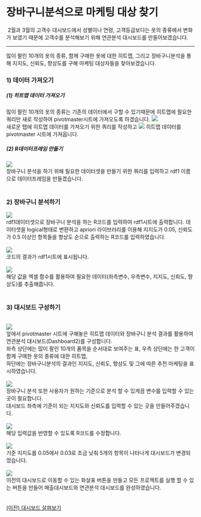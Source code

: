 
# 장바구니분석으로 마케팅 대상 찾기


&nbsp;2월과 3월의 고객수 대시보드에서 성별이나 연령, 고객등급보다는 옷의 종류에서 변화가 보였기 때문에 고객수를 분석해보기 위해 연관분석 대시보드를 만들어보겠습니다.

---

많이 팔린 10개의 옷의 종류, 함께 구매한 옷에 대한 히트맵, 그리고 장바구니분석을 통해 지지도, 신뢰도, 향상도를 구해 마케팅 대상자들을 찾아보겠습니다.

<h3>1) 데이터 가져오기</h3>
<h5>(1) 히트맵 데이터 가져오기</h5>
많이 팔린 10개의 옷의 종류는 기존의 데이터에서 구할 수 있기때문에 히트맵에 필요한 쿼리만 새로 작성하여 pivotmaster시트에 가져오도록 하겠습니다.
<img src="https://user-images.githubusercontent.com/57983744/204942655-42309db2-3782-4dc8-a2a4-61d3d2820d31.png">
<br>
새로운 탭에 히트맵 데이터를 가져오기 위한 쿼리를 작성하고 
<img src="https://user-images.githubusercontent.com/57983744/204942658-122d1cbf-eb1c-4edc-b34d-66d0b59e4a59.png">
히트맵 데이터를 pivotmaster 시트에 가져옵니다.
<h5>(2) R데이터프레임 만들기</h5>

<img src="https://user-images.githubusercontent.com/57983744/204942659-9b2f796b-859f-4235-aae9-3aec537498e0.png"><br>
장바구니 분석을 하기 위해 필요한 데이터셋을 만들기 위한 쿼리를 입력하고 rdf1 이름으로 데이터프레임을 만들겠습니다.<br>
<br>
<h3>2) 장바구니 분석하기</h3>
<img src="https://user-images.githubusercontent.com/57983744/204942663-37b81379-9a2f-4172-ad1b-21f46faef1f6.png"><br>
rdf1데이터셋으로 장바구니 분석을 하는 R코드를 입력하여 rdf1시트에 출력합니다.
데이터셋을 logical형태로 변환하고 apriori 라이브러리를 이용해 지지도가 0.05, 신뢰도가 0.5 이상인 항목들을 향상도 순으로 출력하는 R코드를 입력하였습니다.
<br><br>
<img src="https://user-images.githubusercontent.com/57983744/204942665-484aff6b-675d-4028-b276-96f54371270b.png">
<br>
코드의 결과가 rdf1시트에 표시됩니다.
<br><br>
<img src="https://user-images.githubusercontent.com/57983744/204942667-35419e1a-34a2-4fe7-a39a-8b309ce863ec.png">
<br>
해당 값을 엑셀 함수를 활용하여 필요한 데이터(좌측변수, 우측변수, 지지도, 신뢰도, 향상도)를 추출해줍니다.
<br><br>
<h3>3) 대시보드 구성하기</h3>
<br>
<img src="https://user-images.githubusercontent.com/57983744/204942668-cdc203ff-4168-4d81-b076-685c1c848707.png">
<br>
앞에서 pivotmaster 시트에 구해놓은 히트맵 데이터와 장바구니 분석 결과를 활용하여 연관분석 대시보드(Dashboard2)를 구성합니다.<br>
좌측 상단에는 많이 팔린 10개의 품목을 순서대로 보여주는 표, 우측 상단에는 한 고객이 함께 구매한 옷의 종류에 대한 히트맵, <br>하단에는 장바구니분석의 결과인 지지도, 신뢰도, 향상도 및 그에 따른 추천 마케팅을 표시하였습니다.
<br><br>
<img src="https://user-images.githubusercontent.com/57983744/204942670-bfb991b7-c543-4711-b884-4e78e73c8615.png">
<br>
장바구니 분석 또한 사용자가 원하는 기준으로 분석 할 수 있게끔 변수를 입력할 수 있는 곳이 필요합니다.<br>대시보드 좌측에 기준이 되는 지지도와 신뢰도를 입력할 수 있는 곳을 만들어주겠습니다. 
<br><br>
<img src="https://user-images.githubusercontent.com/57983744/204942673-f30b064d-4dd8-4879-8d27-8aed26f5715d.png">
<br>
해당 입력값을 반영할 수 있도록 R코드를 수정합니다.<br><br>
<img src="https://user-images.githubusercontent.com/57983744/204942675-9163b5a4-4418-4a10-b267-3f5796c1093b.png">
<br>
기준 지지도를 0.05에서 0.03로 조금 낮춰 5개의 항목이 나타나게 대시보드가 변경되었습니다.
<br><br>
<img src="https://user-images.githubusercontent.com/57983744/204942678-a0bb5f4c-1fb6-4d17-b7fc-2e0e2ffe3407.png">
<br>
이전의 대시보드로 이동할 수 있는 화살표 버튼을 만들고 모든 프로젝트를 실행 할 수 있는 버튼을 만들어 매출대시보드와 연관분석 대시보드를 완성하였습니다.
<br><br><br>
<a href="/XLIG/2.사용자매뉴얼/3.데이터 분석 해보기/2.대시보드 살펴보기/">(이전) 대시보드 살펴보기</a>